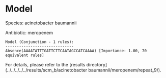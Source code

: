 
# Model

Species: acinetobacter baumannii

Antibiotic: meropenem

```
Model (Conjunction - 1 rules):
------------------------------
Absence(AAAATATTTGATTCTTCAATAGCCATCAAAA) [Importance: 1.00, 70 equivalent rules]

```

For details, please refer to the [results directory](../../../../../results/scm_b/acinetobacter baumannii/meropenem/repeat_9/).

